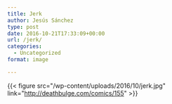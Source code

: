 ```yaml
---
title: Jerk
author: Jesús Sánchez
type: post
date: 2016-10-21T17:33:09+00:00
url: /jerk/
categories:
  - Uncategorized
format: image

---
```

{{< figure src="/wp-content/uploads/2016/10/jerk.jpg" link="http://deathbulge.com/comics/155" >}}
